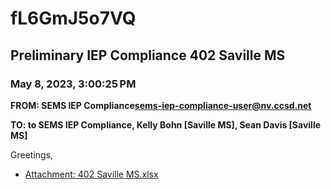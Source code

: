 # fL6GmJ5o7VQ
## Preliminary IEP Compliance 402 Saville MS
### May 8, 2023, 3:00:25 PM
**FROM: SEMS IEP Compliance<sems-iep-compliance-user@nv.ccsd.net>**

**TO: to SEMS IEP Compliance, Kelly Bohn [Saville MS], Sean Davis [Saville MS]**


Greetings, 





* [Attachment: 402 Saville MS.xlsx](fL6GmJ5o7VQ-attachment-1.xlsx)
